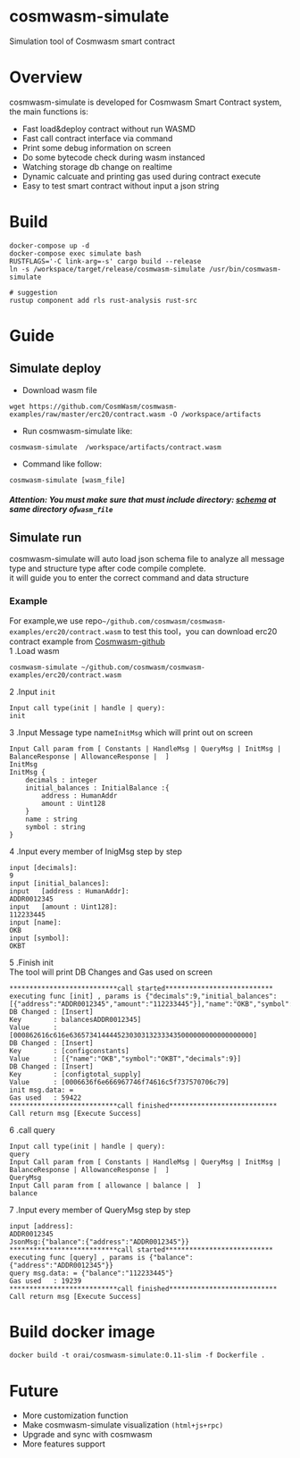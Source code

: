 # cosmwasm-simulate

Simulation tool of Cosmwasm smart contract

# Overview

cosmwasm-simulate is developed for Cosmwasm Smart Contract system, the main functions is:

- Fast load&deploy contract without run WASMD
- Fast call contract interface via command
- Print some debug information on screen
- Do some bytecode check during wasm instanced
- Watching storage db change on realtime
- Dynamic calcuate and printing gas used during contract execute
- Easy to test smart contract without input a json string

# Build

```shell script
docker-compose up -d
docker-compose exec simulate bash
RUSTFLAGS='-C link-arg=-s' cargo build --release
ln -s /workspace/target/release/cosmwasm-simulate /usr/bin/cosmwasm-simulate

# suggestion
rustup component add rls rust-analysis rust-src
```

# Guide

## Simulate deploy

- Download wasm file

```
wget https://github.com/CosmWasm/cosmwasm-examples/raw/master/erc20/contract.wasm -O /workspace/artifacts
```

- Run cosmwasm-simulate like:

```shell script
cosmwasm-simulate  /workspace/artifacts/contract.wasm
```

- Command like follow:

```shell script
cosmwasm-simulate [wasm_file]
```

##### Attention: You must make sure that must include directory: [schema](https://github.com/CosmWasm/cosmwasm-examples/tree/master/erc20/schema) at same directory of`wasm_file`

## Simulate run

cosmwasm-simulate will auto load json schema file to analyze all message type and structure type after code compile complete.  
it will guide you to enter the correct command and data structure

### Example

For example,we use repo`~/github.com/cosmwasm/cosmwasm-examples/erc20/contract.wasm` to test this tool，you can download erc20 contract example from [Cosmwasm-github](https://github.com/CosmWasm/cosmwasm-examples)  
1 .Load wasm

```shell script
cosmwasm-simulate ~/github.com/cosmwasm/cosmwasm-examples/erc20/contract.wasm
```

2 .Input `init`

```shell script
Input call type(init | handle | query):
init
```

3 .Input Message type name`InitMsg` which will print out on screen

```shell script
Input Call param from [ Constants | HandleMsg | QueryMsg | InitMsg | BalanceResponse | AllowanceResponse |  ]
InitMsg
InitMsg {
	decimals : integer
	initial_balances : InitialBalance :{
		address : HumanAddr
		amount : Uint128
	}
	name : string
	symbol : string
}
```

4 .Input every member of InigMsg step by step

```shell script
input [decimals]:
9
input [initial_balances]:
input 	[address : HumanAddr]:
ADDR0012345
input 	[amount : Uint128]:
112233445
input [name]:
OKB
input [symbol]:
OKBT
```

5 .Finish init  
The tool will print DB Changes and Gas used on screen

```shell script
***************************call started***************************
executing func [init] , params is {"decimals":9,"initial_balances":[{"address":"ADDR0012345","amount":"112233445"}],"name":"OKB","symbol":"OKBT"}
DB Changed : [Insert]
Key        : balancesADDR0012345]
Value      : [000862616c616e6365734144445230303132333435000000000000000000]
DB Changed : [Insert]
Key        : [configconstants]
Value      : [{"name":"OKB","symbol":"OKBT","decimals":9}]
DB Changed : [Insert]
Key        : [configtotal_supply]
Value      : [0006636f6e666967746f74616c5f737570706c79]
init msg.data: =
Gas used   : 59422
***************************call finished***************************
Call return msg [Execute Success]
```

6 .call query

```shell script
Input call type(init | handle | query):
query
Input Call param from [ Constants | HandleMsg | QueryMsg | InitMsg | BalanceResponse | AllowanceResponse |  ]
QueryMsg
Input Call param from [ allowance | balance |  ]
balance
```

7 .Input every member of QueryMsg step by step

```shell script
input [address]:
ADDR0012345
JsonMsg:{"balance":{"address":"ADDR0012345"}}
***************************call started***************************
executing func [query] , params is {"balance":{"address":"ADDR0012345"}}
query msg.data: = {"balance":"112233445"}
Gas used   : 19239
***************************call finished***************************
Call return msg [Execute Success]
```

# Build docker image

`docker build -t orai/cosmwasm-simulate:0.11-slim -f Dockerfile .`

# Future

- More customization function
- Make cosmwasm-simulate visualization `(html+js+rpc)`
- Upgrade and sync with cosmwasm
- More features support
